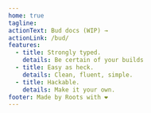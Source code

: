 ```yaml
---
home: true
tagline:
actionText: Bud docs (WIP) →
actionLink: /bud/
features:
  - title: Strongly typed.
    details: Be certain of your builds
  - title: Easy as heck.
    details: Clean, fluent, simple.
  - title: Hackable.
    details: Make it your own.
footer: Made by Roots with ❤️
---
```

